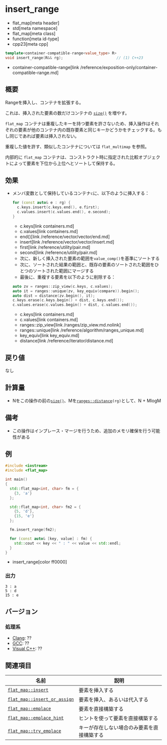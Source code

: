 # insert_range
* flat_map[meta header]
* std[meta namespace]
* flat_map[meta class]
* function[meta id-type]
* cpp23[meta cpp]

```cpp
template<container-compatible-range<value_type> R>
void insert_range(R&& rg);                        // (1) C++23
```
* container-compatible-range[link /reference/exposition-only/container-compatible-range.md]

## 概要
Rangeを挿入し、コンテナを拡張する。

これは、挿入された要素の数だけコンテナの [`size()`](size.md) を増やす。

`flat_map` コンテナは重複したキーを持つ要素を許さないため、挿入操作はそれぞれの要素が他のコンテナ内の既存要素と同じキーかどうかをチェックする。もし同じであれば要素は挿入されない。

重複した値を許す、類似したコンテナについては `flat_multimap` を参照。

内部的に `flat_map` コンテナは、コンストラクト時に指定された比較オブジェクトによって要素を下位から上位へとソートして保持する。


## 効果
- メンバ変数として保持しているコンテナ`c`に、以下のように挿入する：
    ```cpp
    for (const auto& e : rg) {
      c.keys.insert(c.keys.end(), e.first);
      c.values.insert(c.values.end(), e.second);
    }
    ```
    * c.keys[link containers.md]
    * c.values[link containers.md]
    * end()[link /reference/vector/vector/end.md]
    * insert[link /reference/vector/vector/insert.md]
    * first[link /reference/utility/pair.md]
    * second[link /reference/utility/pair.md]

    - 次に、新しく挿入された要素の範囲を`value_comp()`を基準にソートする
    - 次に、ソートされた結果の範囲と、既存の要素のソートされた範囲をひとつのソートされた範囲にマージする
    - 最後に、重複する要素を以下のように削除する：

    ```cpp
    auto zv = ranges::zip_view(c.keys, c.values);
    auto it = ranges::unique(zv, key_equiv(compare)).begin();
    auto dist = distance(zv.begin(), it);
    c.keys.erase(c.keys.begin() + dist, c.keys.end());
    c.values.erase(c.values.begin() + dist, c.values.end());
    ```
    * c.keys[link containers.md]
    * c.values[link containers.md]
    * ranges::zip_view[link /ranges/zip_view.md.nolink]
    * ranges::unique[link /reference/algorithm/ranges_unique.md]
    * key_equiv[link key_equiv.md]
    * distance[link /reference/iterator/distance.md]


## 戻り値
なし


## 計算量
- Nをこの操作の前の[`size()`](size.md)、Mを[`ranges::distance`](/reference/iterator/ranges_distance.md)`(rg)`として、N + MlogM


## 備考
- この操作はインプレース・マージを行うため、追加のメモリ確保を行う可能性がある


## 例
```cpp example
#include <iostream>
#include <flat_map>

int main()
{
  std::flat_map<int, char> fm = {
    {3, 'a'}
  };

  std::flat_map<int, char> fm2 = {
    {5, 'd'},
    {15, 'e'}
  };

  fm.insert_range(fm2);

  for (const auto& [key, value] : fm) {
    std::cout << key << " : " << value << std::endl;
  }
}
```
* insert_range[color ff0000]

### 出力
```
3 : a
5 : d
15 : e
```

## バージョン
### 処理系
- [Clang](/implementation.md#clang): ??
- [GCC](/implementation.md#gcc): ??
- [Visual C++](/implementation.md#visual_cpp): ??


## 関連項目

| 名前                                           | 説明                                       |
|------------------------------------------------|--------------------------------------------|
| [`flat_map::insert`](insert.md)                     | 要素を挿入する               |
| [`flat_map::insert_or_assign`](insert_or_assign.md) | 要素を挿入、あるいは代入する               |
| [`flat_map::emplace`](emplace.md)                   | 要素を直接構築する                         |
| [`flat_map::emplace_hint`](emplace_hint.md)         | ヒントを使って要素を直接構築する           |
| [`flat_map::try_emplace`](try_emplace.md)           | キーが存在しない場合のみ要素を直接構築する |

